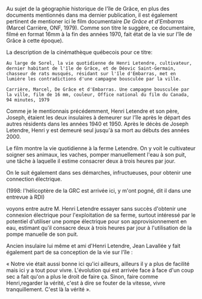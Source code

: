 Au sujet de la géographie historique de l'île de Grâce, en plus des documents mentionnés dans ma dernier publication, il est également pertinent de mentioner ici le film documentaire *De Grâce et d'Embarras* (Marcel Carrière, ONF, 1979). Comme son titre le suggère, ce documentaire, filmé en format 16mm à la fin des années 1970, fait état de la vie sur l'île de Grâce à cette époque).

La description de la cinémathèque québecois pour ce titre:

    Au large de Sorel, la vie quotidienne de Henri Letendre, cultivateur, dernier habitant de l'île de Grâce, et de Déovic Saint-Germain, chasseur de rats musqués, résidant sur l'île d'Embarras, met en lumière les contradictions d'une campagne bousculée par la ville. 

    Carrière, Marcel, De Grâce et d'Embarras. Une campagne bousculée par la ville, film de 16 mm, couleur, Office national du film du Canada, 94 minutes, 1979

Comme je le mentionnais précédemment, Henri Letendre et son père, Joseph, étaient les deux insulaires à demeurer sur l'île après le départ des autres résidents dans les années 1940 et 1950. Après le décès de Joseph Letendre, Henri y est demeuré seul jusqu'à sa mort au débuts des années 2000.

Le film montre la vie quotidienne à la ferme Letendre. On y voit le cultivateur soigner ses animaux, les vaches, pomper manuellement l'eau à son puit, une tâche à laquelle il estime consacrer deux à trois heures par jour. 

On le suit également dans ses démarches, infructueuses, pour obtenir une connection électrique.

(1998: l'hélicoptère de la GRC est arrivée ici, y m'ont pogné, dit il dans une entrevue à RDI)


 voyons entre autre M. Henri Letendre essayer sans succès d'obtenir une connexion électrique pour l'exploitation de sa ferme, surtout intéressé par le potentiel d'utiliser une pompe électrique pour son approvisionnement en eau, estimant qu'il consacre deux à trois heures par jour à l'utilisation de la pompe manuelle de son puit. 

Ancien insulaire lui même et ami d'Henri Letendre, Jean Lavallée y fait également part de sa conception de la vie sur l'île : 

« Notre vie était aussi bonne ici qu'ici ailleurs, ailleurs il y a plus de facilité mais ici y a tout pour vivre. L'évolution qui est arrivée face à face d'un coup sec a fait qu'on a plus le droit de faire ça. Sinon, faire comme Henri,regarder la vérité, c'est à dire se fouter de la vitesse, vivre tranquillement. C'est là la vérité ».

